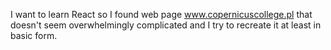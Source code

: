 I want to learn React so I found web page www.copernicuscollege.pl that doesn't seem overwhelmingly complicated and I try to recreate it at least in basic form.
